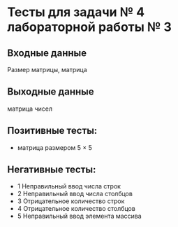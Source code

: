 # Тесты для задачи № 4 лабораторной работы № 3

## Входные данные
Размер матрицы, матрица

## Выходные данные
матрица чисел

## Позитивные тесты:
- матрица размером 5 × 5

## Негативные тесты:
- 1 Неправильный ввод числа строк
- 2 Неправильный ввод числа столбцов
- 3 Отрицательное количество строк
- 4 Отрицательное количество столбцов
- 5 Неправильный ввод элемента массива

